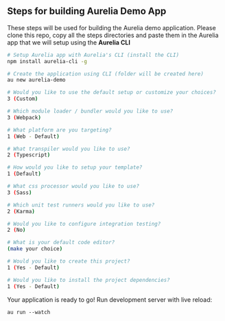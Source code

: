 Steps for building Aurelia Demo App
-----------------------------------

These steps will be used for building the Aurelia demo application. Please clone this repo, copy all the steps
directories and paste them in the Aurelia app that we will setup using the __Aurelia CLI__

```sh
# Setup Aurelia app with Aurelia's CLI (install the CLI)
npm install aurelia-cli -g

# Create the application using CLI (folder will be created here)
au new aurelia-demo

# Would you like to use the default setup or customize your choices?
3 (Custom)

# Which module loader / bundler would you like to use?
3 (Webpack)

# What platform are you targeting?
1 (Web - Default)

# What transpiler would you like to use?
2 (Typescript)

# How would you like to setup your template?
1 (Default)

# What css processor would you like to use?
3 (Sass)

# Which unit test runners would you like to use?
2 (Karma)

# Would you like to configure integration testing?
2 (No)

# What is your default code editor?
(make your choice)

# Would you like to create this project?
1 (Yes - Default)

# Would you like to install the project dependencies?
1 (Yes - Default)
```

Your application is ready to go! Run development server with live reload:
```
au run --watch
```
